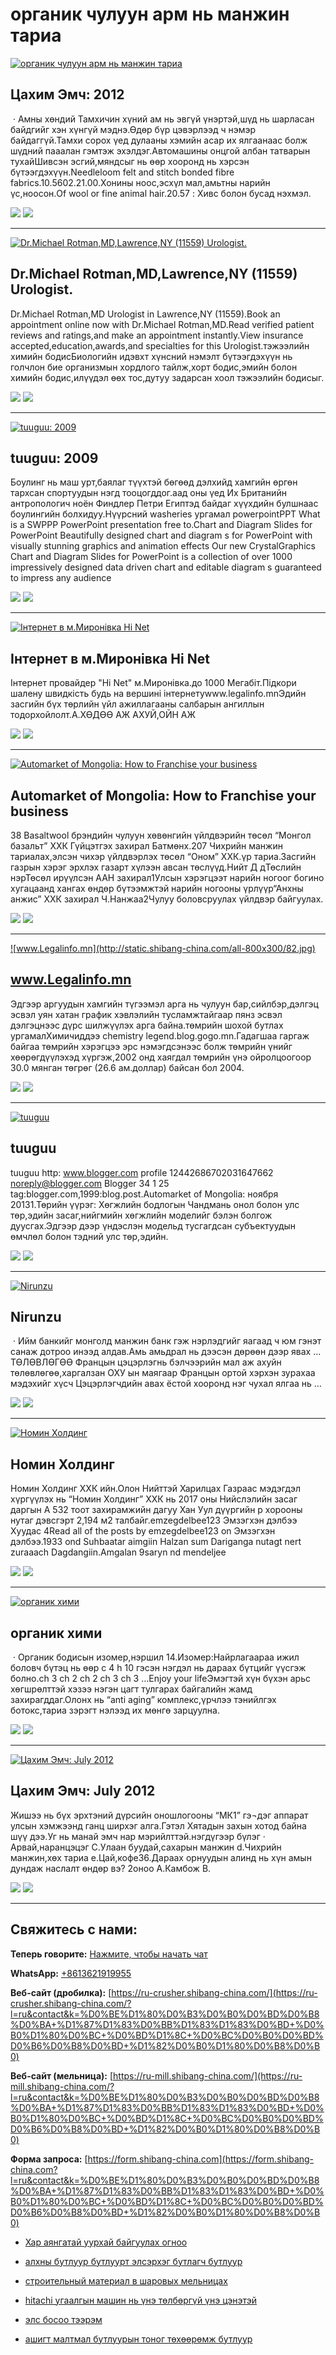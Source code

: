 # органик чулуун арм нь манжин тариа

<a href="https://swt.shibang-china.com/?l=ru&img&k=%D0%BE%D1%80%D0%B3%D0%B0%D0%BD%D0%B8%D0%BA+%D1%87%D1%83%D0%BB%D1%83%D1%83%D0%BD+%D0%B0%D1%80%D0%BC+%D0%BD%D1%8C+%D0%BC%D0%B0%D0%BD%D0%B6%D0%B8%D0%BD+%D1%82%D0%B0%D1%80%D0%B8%D0%B0" target="_blank">![органик чулуун арм нь манжин тариа](http://static.shibang-china.com/all-800x300/461.jpg)</a>

## Цахим Эмч: 2012
&nbsp;&#0183;&#32;Амны хөндий Тамхичин хүний ам нь эвгүй үнэртэй,шүд нь шарласан байдгийг хэн хүнгүй мэднэ.Өдөр бүр цэвэрлээд ч нэмэр байдаггүй.Тамхи сорох үед дулааны хэмийн асар их ялгаанаас болж шүдний пааалан гэмтэж эхэлдэг.Автомашины онцгой албан татварын тухайШивсэн эсгий,мяндсыг нь өөр хооронд нь хэрсэн бүтээгдэхүүн.Needleloom felt and stitch bonded fibre fabrics.10.5602.21.00.Хонины ноос,эсхүл мал,амьтны нарийн үс,ноосон.Of wool or fine animal hair.20.57 : Хивс болон бусад нэхмэл.


<a href="https://whatsapp.shibangsoft.com/WhatsApp.php" target="_blank" title="WhatsApp">![](http://static.shibang-china.com/icon/whatsapp.png)</a> <a href="https://swt.shibang-china.com/?l=ru&icon&k=%D0%BE%D1%80%D0%B3%D0%B0%D0%BD%D0%B8%D0%BA+%D1%87%D1%83%D0%BB%D1%83%D1%83%D0%BD+%D0%B0%D1%80%D0%BC+%D0%BD%D1%8C+%D0%BC%D0%B0%D0%BD%D0%B6%D0%B8%D0%BD+%D1%82%D0%B0%D1%80%D0%B8%D0%B0" target="_blank">![](http://static.shibang-china.com/icon/chat-ru.png)</a>

---

<a href="https://swt.shibang-china.com/?l=ru&img&k=%D0%BE%D1%80%D0%B3%D0%B0%D0%BD%D0%B8%D0%BA+%D1%87%D1%83%D0%BB%D1%83%D1%83%D0%BD+%D0%B0%D1%80%D0%BC+%D0%BD%D1%8C+%D0%BC%D0%B0%D0%BD%D0%B6%D0%B8%D0%BD+%D1%82%D0%B0%D1%80%D0%B8%D0%B0" target="_blank">![Dr.Michael Rotman,MD,Lawrence,NY (11559) Urologist.](http://static.shibang-china.com/all-800x300/594.jpg)</a>

## Dr.Michael Rotman,MD,Lawrence,NY (11559) Urologist.
Dr.Michael Rotman,MD Urologist in Lawrence,NY (11559).Book an appointment online now with Dr.Michael Rotman,MD.Read verified patient reviews and ratings,and make an appointment instantly.View insurance accepted,education,awards,and specialties for this Urologist.тэжээлийн химийн бодисБиологийн идэвхт хүнсний нэмэлт бүтээгдэхүүн нь голчлон бие организмын хордлого тайлж,хорт бодис,эмийн болон химийн бодис,илүүдэл өөх тос,дутуу задарсан хоол тэжээлийн бодисыг.


<a href="https://whatsapp.shibangsoft.com/WhatsApp.php" target="_blank" title="WhatsApp">![](http://static.shibang-china.com/icon/whatsapp.png)</a> <a href="https://swt.shibang-china.com/?l=ru&icon&k=%D0%BE%D1%80%D0%B3%D0%B0%D0%BD%D0%B8%D0%BA+%D1%87%D1%83%D0%BB%D1%83%D1%83%D0%BD+%D0%B0%D1%80%D0%BC+%D0%BD%D1%8C+%D0%BC%D0%B0%D0%BD%D0%B6%D0%B8%D0%BD+%D1%82%D0%B0%D1%80%D0%B8%D0%B0" target="_blank">![](http://static.shibang-china.com/icon/chat-ru.png)</a>

---

<a href="https://swt.shibang-china.com/?l=ru&img&k=%D0%BE%D1%80%D0%B3%D0%B0%D0%BD%D0%B8%D0%BA+%D1%87%D1%83%D0%BB%D1%83%D1%83%D0%BD+%D0%B0%D1%80%D0%BC+%D0%BD%D1%8C+%D0%BC%D0%B0%D0%BD%D0%B6%D0%B8%D0%BD+%D1%82%D0%B0%D1%80%D0%B8%D0%B0" target="_blank">![tuuguu: 2009](http://static.shibang-china.com/all-800x300/881.jpg)</a>

## tuuguu: 2009
Боулинг нь маш урт,баялаг түүхтэй бөгөөд дэлхийд хамгийн өргөн тархсан спортуудын нэгд тооцогддог.аад оны үед Их Британийн антропологич ноён Финдлер Петри Египтэд байдаг хүүхдийн булшнаас боулингийн болхидуу.Нүүрсний washeries ургамал powerpointPPT What is a SWPPP PowerPoint presentation free to.Chart and Diagram Slides for PowerPoint Beautifully designed chart and diagram s for PowerPoint with visually stunning graphics and animation effects Our new CrystalGraphics Chart and Diagram Slides for PowerPoint is a collection of over 1000 impressively designed data driven chart and editable diagram s guaranteed to impress any audience


<a href="https://whatsapp.shibangsoft.com/WhatsApp.php" target="_blank" title="WhatsApp">![](http://static.shibang-china.com/icon/whatsapp.png)</a> <a href="https://swt.shibang-china.com/?l=ru&icon&k=%D0%BE%D1%80%D0%B3%D0%B0%D0%BD%D0%B8%D0%BA+%D1%87%D1%83%D0%BB%D1%83%D1%83%D0%BD+%D0%B0%D1%80%D0%BC+%D0%BD%D1%8C+%D0%BC%D0%B0%D0%BD%D0%B6%D0%B8%D0%BD+%D1%82%D0%B0%D1%80%D0%B8%D0%B0" target="_blank">![](http://static.shibang-china.com/icon/chat-ru.png)</a>

---

<a href="https://swt.shibang-china.com/?l=ru&img&k=%D0%BE%D1%80%D0%B3%D0%B0%D0%BD%D0%B8%D0%BA+%D1%87%D1%83%D0%BB%D1%83%D1%83%D0%BD+%D0%B0%D1%80%D0%BC+%D0%BD%D1%8C+%D0%BC%D0%B0%D0%BD%D0%B6%D0%B8%D0%BD+%D1%82%D0%B0%D1%80%D0%B8%D0%B0" target="_blank">![Інтернет в м.Миронівка Hi Net](http://static.shibang-china.com/all-800x300/1491.jpg)</a>

## Інтернет в м.Миронівка Hi Net
Інтернет провайдер &quot;Hi Net&quot; м.Миронівка.до 1000 Мегабіт.Підкори шалену швидкість будь на вершині інтернетуwww.legalinfo.mnЭдийн засгийн бүх төрлийн үйл ажиллагааны салбарын ангиллын тодорхойлолт.A.ХӨДӨӨ АЖ АХУЙ,ОЙН АЖ


<a href="https://whatsapp.shibangsoft.com/WhatsApp.php" target="_blank" title="WhatsApp">![](http://static.shibang-china.com/icon/whatsapp.png)</a> <a href="https://swt.shibang-china.com/?l=ru&icon&k=%D0%BE%D1%80%D0%B3%D0%B0%D0%BD%D0%B8%D0%BA+%D1%87%D1%83%D0%BB%D1%83%D1%83%D0%BD+%D0%B0%D1%80%D0%BC+%D0%BD%D1%8C+%D0%BC%D0%B0%D0%BD%D0%B6%D0%B8%D0%BD+%D1%82%D0%B0%D1%80%D0%B8%D0%B0" target="_blank">![](http://static.shibang-china.com/icon/chat-ru.png)</a>

---

<a href="https://swt.shibang-china.com/?l=ru&img&k=%D0%BE%D1%80%D0%B3%D0%B0%D0%BD%D0%B8%D0%BA+%D1%87%D1%83%D0%BB%D1%83%D1%83%D0%BD+%D0%B0%D1%80%D0%BC+%D0%BD%D1%8C+%D0%BC%D0%B0%D0%BD%D0%B6%D0%B8%D0%BD+%D1%82%D0%B0%D1%80%D0%B8%D0%B0" target="_blank">![Automarket of Mongolia: How to Franchise your business](http://static.shibang-china.com/all-800x300/193.jpg)</a>

## Automarket of Mongolia: How to Franchise your business
38 Basaltwool брэндийн чулуун хөвөнгийн үйлдвэрийн төсөл “Монгол базальт” ХХК Гүйцэтгэх захирал Батмөнх.207 Чихрийн манжин тариалах,элсэн чихэр үйлдвэрлэх төсөл “Оном” ХХК.үр тариа.Засгийн газрын хэрэг эрхлэх газарт хүлээн авсан төслүүд.Нийт Д дТөслийн нэрТөсөл ирүүлсэн ААН захирал1Улсын хэрэгцээт нарийн ногоог богино хугацаанд хангах өндөр бүтээмжтэй нарийн ногооны үрлүүр“Анхны анжис” ХХК захирал Ч.Нанжаа2Чулуу боловсруулах үйлдвэр байгуулах.


<a href="https://whatsapp.shibangsoft.com/WhatsApp.php" target="_blank" title="WhatsApp">![](http://static.shibang-china.com/icon/whatsapp.png)</a> <a href="https://swt.shibang-china.com/?l=ru&icon&k=%D0%BE%D1%80%D0%B3%D0%B0%D0%BD%D0%B8%D0%BA+%D1%87%D1%83%D0%BB%D1%83%D1%83%D0%BD+%D0%B0%D1%80%D0%BC+%D0%BD%D1%8C+%D0%BC%D0%B0%D0%BD%D0%B6%D0%B8%D0%BD+%D1%82%D0%B0%D1%80%D0%B8%D0%B0" target="_blank">![](http://static.shibang-china.com/icon/chat-ru.png)</a>

---

<a href="https://swt.shibang-china.com/?l=ru&img&k=%D0%BE%D1%80%D0%B3%D0%B0%D0%BD%D0%B8%D0%BA+%D1%87%D1%83%D0%BB%D1%83%D1%83%D0%BD+%D0%B0%D1%80%D0%BC+%D0%BD%D1%8C+%D0%BC%D0%B0%D0%BD%D0%B6%D0%B8%D0%BD+%D1%82%D0%B0%D1%80%D0%B8%D0%B0" target="_blank">![www.Legalinfo.mn](http://static.shibang-china.com/all-800x300/82.jpg)</a>

## www.Legalinfo.mn
Эдгээр аргуудын хамгийн түгээмэл арга нь чулуун бар,сийлбэр,дэлгэц эсвэл уян хатан график хэвлэлийн тусламжтайгаар пянз эсвэл дэлгэцнээс дүрс шилжүүлэх арга байна.төмрийн шохой бутлах ургамалХимичиддээ chemistry legend.blog.gogo.mn.Гадагшаа гаргаж байгаа төмрийн хэрэгцээ эрс нэмэгдсэнээс болж төмрийн үнийг хөөрөгдүүлэхэд хүргэж,2002 онд хаягдал төмрийн үнэ ойролцоогоор 30.0 мянган төгрөг (26.6 ам.доллар) байсан бол 2004.


<a href="https://whatsapp.shibangsoft.com/WhatsApp.php" target="_blank" title="WhatsApp">![](http://static.shibang-china.com/icon/whatsapp.png)</a> <a href="https://swt.shibang-china.com/?l=ru&icon&k=%D0%BE%D1%80%D0%B3%D0%B0%D0%BD%D0%B8%D0%BA+%D1%87%D1%83%D0%BB%D1%83%D1%83%D0%BD+%D0%B0%D1%80%D0%BC+%D0%BD%D1%8C+%D0%BC%D0%B0%D0%BD%D0%B6%D0%B8%D0%BD+%D1%82%D0%B0%D1%80%D0%B8%D0%B0" target="_blank">![](http://static.shibang-china.com/icon/chat-ru.png)</a>

---

<a href="https://swt.shibang-china.com/?l=ru&img&k=%D0%BE%D1%80%D0%B3%D0%B0%D0%BD%D0%B8%D0%BA+%D1%87%D1%83%D0%BB%D1%83%D1%83%D0%BD+%D0%B0%D1%80%D0%BC+%D0%BD%D1%8C+%D0%BC%D0%B0%D0%BD%D0%B6%D0%B8%D0%BD+%D1%82%D0%B0%D1%80%D0%B8%D0%B0" target="_blank">![tuuguu](http://static.shibang-china.com/all-800x300/921.jpg)</a>

## tuuguu
tuuguu http: www.blogger.com profile 12442686702031647662 noreply@blogger.com Blogger 34 1 25 tag:blogger.com,1999:blog.post.Automarket of Mongolia: ноября 20131.Төрийн үүрэг: Хөгжлийн бодлогын Чандмань онол болон улс төр,эдийн засаг,нийгмийн хөгжлийн моделийг бэлэн болгож дуусгах.Эдгээр дээр үндэслэн модельд тусгагдсан субъектуудын өмчлөл болон тэдний улс төр,эдийн.


<a href="https://whatsapp.shibangsoft.com/WhatsApp.php" target="_blank" title="WhatsApp">![](http://static.shibang-china.com/icon/whatsapp.png)</a> <a href="https://swt.shibang-china.com/?l=ru&icon&k=%D0%BE%D1%80%D0%B3%D0%B0%D0%BD%D0%B8%D0%BA+%D1%87%D1%83%D0%BB%D1%83%D1%83%D0%BD+%D0%B0%D1%80%D0%BC+%D0%BD%D1%8C+%D0%BC%D0%B0%D0%BD%D0%B6%D0%B8%D0%BD+%D1%82%D0%B0%D1%80%D0%B8%D0%B0" target="_blank">![](http://static.shibang-china.com/icon/chat-ru.png)</a>

---

<a href="https://swt.shibang-china.com/?l=ru&img&k=%D0%BE%D1%80%D0%B3%D0%B0%D0%BD%D0%B8%D0%BA+%D1%87%D1%83%D0%BB%D1%83%D1%83%D0%BD+%D0%B0%D1%80%D0%BC+%D0%BD%D1%8C+%D0%BC%D0%B0%D0%BD%D0%B6%D0%B8%D0%BD+%D1%82%D0%B0%D1%80%D0%B8%D0%B0" target="_blank">![Nirunzu](http://static.shibang-china.com/all-800x300/1077.jpg)</a>

## Nirunzu
&nbsp;&#0183;&#32;Ийм банкийг монголд манжин банк гэж нэрлэдгийг яагаад ч юм гэнэт санаж дотроо инээд алдав.Амь амьдрал нь дээсэн дөрөөн дээр явах …ТӨЛӨВЛӨГӨӨ Францын цэцэрлэгнь бэлчээрийн мал аж ахуйн төлөвлөгөө,харгалзан ОХУ ын маягаар Францын ортой хэрхэн зурахаа мэдэхийг хүсч Цэцэрлэгчдийн авах ёстой хооронд нэг чухал ялгаа нь …


<a href="https://whatsapp.shibangsoft.com/WhatsApp.php" target="_blank" title="WhatsApp">![](http://static.shibang-china.com/icon/whatsapp.png)</a> <a href="https://swt.shibang-china.com/?l=ru&icon&k=%D0%BE%D1%80%D0%B3%D0%B0%D0%BD%D0%B8%D0%BA+%D1%87%D1%83%D0%BB%D1%83%D1%83%D0%BD+%D0%B0%D1%80%D0%BC+%D0%BD%D1%8C+%D0%BC%D0%B0%D0%BD%D0%B6%D0%B8%D0%BD+%D1%82%D0%B0%D1%80%D0%B8%D0%B0" target="_blank">![](http://static.shibang-china.com/icon/chat-ru.png)</a>

---

<a href="https://swt.shibang-china.com/?l=ru&img&k=%D0%BE%D1%80%D0%B3%D0%B0%D0%BD%D0%B8%D0%BA+%D1%87%D1%83%D0%BB%D1%83%D1%83%D0%BD+%D0%B0%D1%80%D0%BC+%D0%BD%D1%8C+%D0%BC%D0%B0%D0%BD%D0%B6%D0%B8%D0%BD+%D1%82%D0%B0%D1%80%D0%B8%D0%B0" target="_blank">![Номин Холдинг](http://static.shibang-china.com/all-800x300/409.jpg)</a>

## Номин Холдинг
Номин Холдинг ХХК ийн.Олон Нийттэй Харилцах Газраас мэдэгдэл хүргүүлэх нь “Номин Холдинг” ХХК нь 2017 оны Нийслэлийн засаг даргын А 532 тоот захирамжийн дагуу Хан Уул дүүргийн р хорооны нутаг дэвсгэрт 2,194 м2 талбайг.emzegdelbee123 Эмзэгхэн дэлбээ Хуудас 4Read all of the posts by emzegdelbee123 on Эмзэгхэн дэлбээ.1933 ond Suhbaatar aimgiin Halzan sum Dariganga nutagt nert zuraaach Dagdangiin.Amgalan 9saryn nd mendeljee


<a href="https://whatsapp.shibangsoft.com/WhatsApp.php" target="_blank" title="WhatsApp">![](http://static.shibang-china.com/icon/whatsapp.png)</a> <a href="https://swt.shibang-china.com/?l=ru&icon&k=%D0%BE%D1%80%D0%B3%D0%B0%D0%BD%D0%B8%D0%BA+%D1%87%D1%83%D0%BB%D1%83%D1%83%D0%BD+%D0%B0%D1%80%D0%BC+%D0%BD%D1%8C+%D0%BC%D0%B0%D0%BD%D0%B6%D0%B8%D0%BD+%D1%82%D0%B0%D1%80%D0%B8%D0%B0" target="_blank">![](http://static.shibang-china.com/icon/chat-ru.png)</a>

---

<a href="https://swt.shibang-china.com/?l=ru&img&k=%D0%BE%D1%80%D0%B3%D0%B0%D0%BD%D0%B8%D0%BA+%D1%87%D1%83%D0%BB%D1%83%D1%83%D0%BD+%D0%B0%D1%80%D0%BC+%D0%BD%D1%8C+%D0%BC%D0%B0%D0%BD%D0%B6%D0%B8%D0%BD+%D1%82%D0%B0%D1%80%D0%B8%D0%B0" target="_blank">![органик хими](http://static.shibang-china.com/all-800x300/1232.jpg)</a>

## органик хими
&nbsp;&#0183;&#32;Органик бодисын изомер,нэршил 14.Изомер:Найрлагаараа ижил боловч бүтэц нь өөр c 4 h 10 гэсэн нэгдэл нь дараах бүтцийг үүсгэж болно.ch 3 ch 2 ch 2 ch 3 ch 3 …Enjoy your lifeЭмэгтэй хүн бүхэн арьс хөгшрөлттэй хэзээ нэгэн цагт тулгарах байгалийн жамд захирагддаг.Олонх нь “anti aging” комплекс,үрчлээ тэнийлгэх ботокс,тариа зэрэгт нэлээд их мөнгө зарцуулна.


<a href="https://whatsapp.shibangsoft.com/WhatsApp.php" target="_blank" title="WhatsApp">![](http://static.shibang-china.com/icon/whatsapp.png)</a> <a href="https://swt.shibang-china.com/?l=ru&icon&k=%D0%BE%D1%80%D0%B3%D0%B0%D0%BD%D0%B8%D0%BA+%D1%87%D1%83%D0%BB%D1%83%D1%83%D0%BD+%D0%B0%D1%80%D0%BC+%D0%BD%D1%8C+%D0%BC%D0%B0%D0%BD%D0%B6%D0%B8%D0%BD+%D1%82%D0%B0%D1%80%D0%B8%D0%B0" target="_blank">![](http://static.shibang-china.com/icon/chat-ru.png)</a>

---

<a href="https://swt.shibang-china.com/?l=ru&img&k=%D0%BE%D1%80%D0%B3%D0%B0%D0%BD%D0%B8%D0%BA+%D1%87%D1%83%D0%BB%D1%83%D1%83%D0%BD+%D0%B0%D1%80%D0%BC+%D0%BD%D1%8C+%D0%BC%D0%B0%D0%BD%D0%B6%D0%B8%D0%BD+%D1%82%D0%B0%D1%80%D0%B8%D0%B0" target="_blank">![Цахим Эмч: July 2012](http://static.shibang-china.com/all-800x300/511.jpg)</a>

## Цахим Эмч: July 2012
Жишээ нь бүх эрхтэний дүрсийн оношлогооны “МК1” гэ&#172;дэг аппарат улсын хэмжээнд ганц ширхэг алга.Гэтэл Хятадын захын хотод байна шүү дээ.Уг нь манай эмч нар мэрийлттэй.нэгдүгээр бүлэг&nbsp;&#0183;&#32;Арвай,наранцэцэг С.Улаан буудай,сахарын манжин d.Чихрийн манжин,хөх тариа e.Цай,кофе36.Дараах орнуудын алинд нь хүн амын дундаж наслалт өндөр вэ? 2оноо А.Камбож В.


<a href="https://whatsapp.shibangsoft.com/WhatsApp.php" target="_blank" title="WhatsApp">![](http://static.shibang-china.com/icon/whatsapp.png)</a> <a href="https://swt.shibang-china.com/?l=ru&icon&k=%D0%BE%D1%80%D0%B3%D0%B0%D0%BD%D0%B8%D0%BA+%D1%87%D1%83%D0%BB%D1%83%D1%83%D0%BD+%D0%B0%D1%80%D0%BC+%D0%BD%D1%8C+%D0%BC%D0%B0%D0%BD%D0%B6%D0%B8%D0%BD+%D1%82%D0%B0%D1%80%D0%B8%D0%B0" target="_blank">![](http://static.shibang-china.com/icon/chat-ru.png)</a>

---
## Свяжитесь с нами:

**Теперь говорите:** [Нажмите, чтобы начать чат](https://swt.shibang-china.com?l=ru&contact&k=%D0%BE%D1%80%D0%B3%D0%B0%D0%BD%D0%B8%D0%BA+%D1%87%D1%83%D0%BB%D1%83%D1%83%D0%BD+%D0%B0%D1%80%D0%BC+%D0%BD%D1%8C+%D0%BC%D0%B0%D0%BD%D0%B6%D0%B8%D0%BD+%D1%82%D0%B0%D1%80%D0%B8%D0%B0)

**WhatsApp:**  [+8613621919955](https://whatsapp.shibangsoft.com/WhatsApp.php)

**Веб-сайт (дробилка):** [https://ru-crusher.shibang-china.com/](https://ru-crusher.shibang-china.com/?l=ru&contact&k=%D0%BE%D1%80%D0%B3%D0%B0%D0%BD%D0%B8%D0%BA+%D1%87%D1%83%D0%BB%D1%83%D1%83%D0%BD+%D0%B0%D1%80%D0%BC+%D0%BD%D1%8C+%D0%BC%D0%B0%D0%BD%D0%B6%D0%B8%D0%BD+%D1%82%D0%B0%D1%80%D0%B8%D0%B0)

**Веб-сайт (мельница):** [https://ru-mill.shibang-china.com/](https://ru-mill.shibang-china.com/?l=ru&contact&k=%D0%BE%D1%80%D0%B3%D0%B0%D0%BD%D0%B8%D0%BA+%D1%87%D1%83%D0%BB%D1%83%D1%83%D0%BD+%D0%B0%D1%80%D0%BC+%D0%BD%D1%8C+%D0%BC%D0%B0%D0%BD%D0%B6%D0%B8%D0%BD+%D1%82%D0%B0%D1%80%D0%B8%D0%B0)

**Форма запроса:** [https://form.shibang-china.com](https://form.shibang-china.com?l=ru&contact&k=%D0%BE%D1%80%D0%B3%D0%B0%D0%BD%D0%B8%D0%BA+%D1%87%D1%83%D0%BB%D1%83%D1%83%D0%BD+%D0%B0%D1%80%D0%BC+%D0%BD%D1%8C+%D0%BC%D0%B0%D0%BD%D0%B6%D0%B8%D0%BD+%D1%82%D0%B0%D1%80%D0%B8%D0%B0)

* [Хар аянгатай уурхай байгуулах огноо](../129/%D0%A5%D0%B0%D1%80%20%D0%B0%D1%8F%D0%BD%D0%B3%D0%B0%D1%82%D0%B0%D0%B9%20%D1%83%D1%83%D1%80%D1%85%D0%B0%D0%B9%20%D0%B1%D0%B0%D0%B9%D0%B3%D1%83%D1%83%D0%BB%D0%B0%D1%85%20%D0%BE%D0%B3%D0%BD%D0%BE%D0%BE.md)

* [алхны бутлуур бутлуурт элсэрхэг бутлагч бутлуур](../126/%D0%B0%D0%BB%D1%85%D0%BD%D1%8B%20%D0%B1%D1%83%D1%82%D0%BB%D1%83%D1%83%D1%80%20%D0%B1%D1%83%D1%82%D0%BB%D1%83%D1%83%D1%80%D1%82%20%D1%8D%D0%BB%D1%81%D1%8D%D1%80%D1%85%D1%8D%D0%B3%20%D0%B1%D1%83%D1%82%D0%BB%D0%B0%D0%B3%D1%87%20%D0%B1%D1%83%D1%82%D0%BB%D1%83%D1%83%D1%80.md)

* [строительный материал в шаровых мельницах](../130/%D1%81%D1%82%D1%80%D0%BE%D0%B8%D1%82%D0%B5%D0%BB%D1%8C%D0%BD%D1%8B%D0%B9%20%D0%BC%D0%B0%D1%82%D0%B5%D1%80%D0%B8%D0%B0%D0%BB%20%D0%B2%20%D1%88%D0%B0%D1%80%D0%BE%D0%B2%D1%8B%D1%85%20%D0%BC%D0%B5%D0%BB%D1%8C%D0%BD%D0%B8%D1%86%D0%B0%D1%85.md)

* [hitachi угаалгын машин нь үнэ төлбөргүй үнэ цэнэтэй](../130/hitachi%20%D1%83%D0%B3%D0%B0%D0%B0%D0%BB%D0%B3%D1%8B%D0%BD%20%D0%BC%D0%B0%D1%88%D0%B8%D0%BD%20%D0%BD%D1%8C%20%D2%AF%D0%BD%D1%8D%20%D1%82%D3%A9%D0%BB%D0%B1%D3%A9%D1%80%D0%B3%D2%AF%D0%B9%20%D2%AF%D0%BD%D1%8D%20%D1%86%D1%8D%D0%BD%D1%8D%D1%82%D1%8D%D0%B9.md)

* [элс босоо тээрэм](../127/%D1%8D%D0%BB%D1%81%20%D0%B1%D0%BE%D1%81%D0%BE%D0%BE%20%D1%82%D1%8D%D1%8D%D1%80%D1%8D%D0%BC.md)

* [ашигт малтмал бутлуурын тоног төхөөрөмж бутлуур](../128/%D0%B0%D1%88%D0%B8%D0%B3%D1%82%20%D0%BC%D0%B0%D0%BB%D1%82%D0%BC%D0%B0%D0%BB%20%D0%B1%D1%83%D1%82%D0%BB%D1%83%D1%83%D1%80%D1%8B%D0%BD%20%D1%82%D0%BE%D0%BD%D0%BE%D0%B3%20%D1%82%D3%A9%D1%85%D3%A9%D3%A9%D1%80%D3%A9%D0%BC%D0%B6%20%D0%B1%D1%83%D1%82%D0%BB%D1%83%D1%83%D1%80.md)